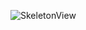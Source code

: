 ![SkeletonView](https://user-images.githubusercontent.com/33865213/230099739-cd8e280c-e034-4252-88bf-303b3da74256.png)
